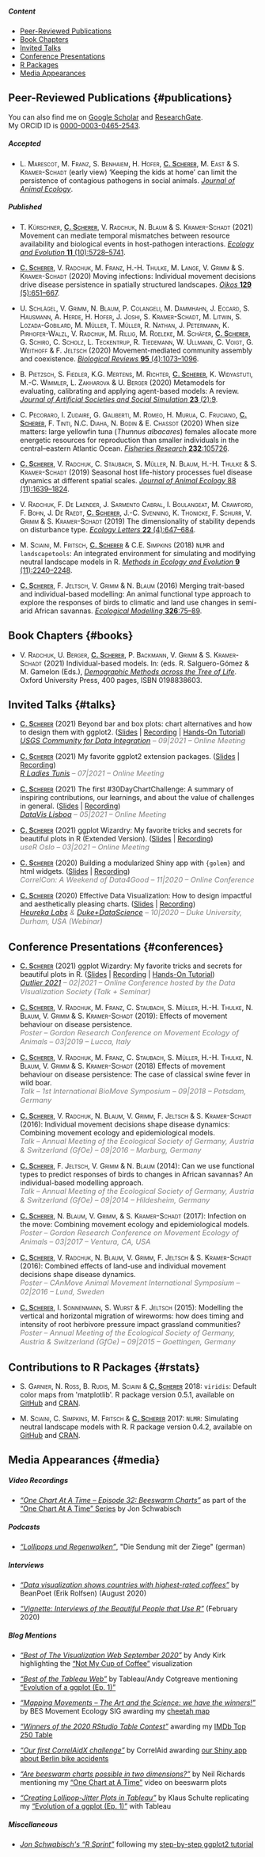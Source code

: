 ##### Content

* [Peer-Reviewed Publications](#publications)
* [Book Chapters](#books)
* [Invited Talks](#talks)
* [Conference Presentations](#conferences)
* [R Packages](#rstats)
* [Media Appearances](#media)


## Peer-Reviewed Publications {#publications}

You can also find me on [Google Scholar](https://scholar.google.com/citations?user=6o61j_IAAAAJ&hl=en&oi=sra) and [ResearchGate](https://www.researchgate.net/profile/Cedric_Scherer/contributions).  
My ORCID ID is [0000-0003-0465-2543](https://orcid.org/0000-0003-0465-2543).

##### Accepted

- <span style='font-variant:small-caps;'>L. Marescot, M. Franz, S. Benhaiem, H. Hofer, <u style='font-weight:700;color:#414141;'>C. Scherer</u>, M. East & S. Kramer-Schadt</span> (early view)</span> ‘Keeping the kids at home’ can limit the persistence of contagious pathogens in social animals. [*Journal of Animal Ecology*](https://doi.org/10.1111/1365-2656.13555).

##### Published

- <span style='font-variant:small-caps;'>T. Kürschner, <u style='font-weight:700;color:#414141;'>C. Scherer</u>, V. Radchuk, N. Blaum & S. Kramer-Schadt</span> (2021) Movement can mediate temporal mismatches between resource availability and biological events in host-pathogen interactions. [*Ecology and Evolution* **11** (10):5728–5741](https://doi.org/10.1002/ece3.7478).

- <span style='font-variant:small-caps;'><u style='font-weight:700;color:#414141;'>C. Scherer</u>, V. Radchuk, M. Franz, H.-H. Thulke, M. Lange, V. Grimm & S. Kramer-Schadt</span> (2020) Moving infections: Individual movement decisions drive disease persistence in spatially structured landscapes. [*Oikos* **129** (5):651–667](https://doi.org/10.1111/oik.07002).

- <span style='font-variant:small-caps;'>U. Schlägel, V. Grimm, N. Blaum, P. Colangeli, M. Dammhahn, J. Eccard, S. Hausmann, A. Herde, H. Hofer, J. Joshi, S. Kramer-Schadt, M. Litwin, S. Lozada-Gobilard, M. Müller, T. Müller, R. Nathan, J. Petermann, K. Pirhofer-Walzl, V. Radchuk, M. Rillig, M. Roeleke, M. Schäfer, <u style='font-weight:700;color:#414141;'>C. Scherer</u>, G. Schiro, C. Scholz, L. Teckentrup, R. Tiedemann, W. Ullmann, C. Voigt, G. Weithoff & F. Jeltsch</span> (2020) Movement-mediated community assembly and coexistence. [*Biological Reviews* **95** (4):1073–1096]( https://doi.org/10.1111/brv.12600).

- <span style='font-variant:small-caps;'>B. Pietzsch, S. Fiedler, K.G.  Mertens, M. Richter, <u style='font-weight:700;color:#414141;'>C. Scherer</u>, K. Widyastuti, M.-C. Wimmler, L. Zakharova & U. Berger</span> (2020) Metamodels for evaluating, calibrating and applying agent-based models: A review. [*Journal of Artificial Societies and Social Simulation* **23** (2):9](http://doi.org/10.18564/jasss.4274).

- <span style='font-variant:small-caps;'>C. Pecoraro, I. Zudaire, G. Galiberti, M. Romeo, H. Murua, C. Fruciano, <u style='font-weight:700;color:#414141;'>C. Scherer</u>, F. Tinti, N.C. Diaha, N. Bodin & E. Chassot</span> (2020)</span> When size matters: large yellowfin tuna (*Thunnus albacares*) females allocate more energetic resources for reproduction than smaller individuals in the central–eastern Atlantic Ocean. [*Fisheries Research* **232**:105726](https://doi.org/10.1016/j.fishres.2020.105726).

- <span style='font-variant:small-caps;'><u style='font-weight:700;color:#414141;'>C. Scherer</u>, V. Radchuk, C. Staubach, S. Müller, N. Blaum, H.-H. Thulke & S. Kramer-Schadt</span> (2019) Seasonal host life-history processes fuel disease dynamics at different spatial scales.
[*Journal of Animal Ecology* 88 (11):1639–1824](https://doi.org/10.1111/1365-2656.13070).

- <span style='font-variant:small-caps;'>V. Radchuk, F. De Laender, J. Sarmento Cabral, I. Boulangeat, M. Crawford, F. Bohn, J. De Raedt, <u style='font-weight:700;color:#414141;'>C. Scherer</u>, J.-C. Svenning, K. Thonicke, F. Schurr, V. Grimm & S. Kramer-Schadt (2019)</span> The dimensionality of stability depends on disturbance type.
[*Ecology Letters* **22** (4):647–684](https://doi.org/10.1111/ele.13226).

- <span style='font-variant:small-caps;'>M. Sciaini, M. Fritsch, <u style='font-weight:700;color:#414141;'>C. Scherer</u> & C.E. Simpkins (2018)</span> `NLMR` and `landscapetools`: An integrated environment for simulating and modifying neutral landscape models in R.
[*Methods in Ecology and Evolution* **9** (11):2240–2248](https://doi.org/10.1111/2041-210X.13076).

- <span style='font-variant:small-caps;'><u style='font-weight:700;color:#414141;'>C. Scherer</u>, F. Jeltsch, V. Grimm & N. Blaum (2016)</span> Merging trait-based and individual-based modelling: An animal functional type approach to explore the responses of birds to climatic and land use changes in semi-arid African savannas. [*Ecological Modelling* **326**:75–89](https://doi.org/10.1016/j.ecolmodel.2015.07.005).


## Book Chapters {#books}

- <span style='font-variant:small-caps;'>V. Radchuk, U. Berger, <u style='font-weight:700;color:#414141;'>C. Scherer</u>, P. Backmann, V. Grimm & S. Kramer-Schadt</span> (2021)</span> Individual-based models. In: (eds. R. Salguero-Gómez & M. Gamelon (Eds.), *[Demographic Methods across the Tree of Life](https://global.oup.com/academic/product/demographic-methods-across-the-tree-of-life-9780198838609?cc=de&lang=en&)*. Oxford University Press, 400 pages, ISBN 0198838603.


## Invited Talks {#talks}

- <span style='font-variant:small-caps;'><u style='font-weight:700;color:#414141;'>C. Scherer</u> (2021)</span> Beyond bar and box plots: chart alternatives and how to design them with ggplot2. 
([Slides](https://www.cedricscherer.com/slides/USGS-2021-beyond-bar-and-box-plots.pdf) | [Recording](https://www.youtube.com/watch?v=WBA04fjTVU0) | [Hands-On Tutorial](https://z3tt.github.io/beyond-bar-and-box-plots))  
<i style="font-size:11pt;color:grey;"><a href='https://www.usgs.gov/centers/cdi'>USGS Community for Data Integration</a> – 09|2021 – Online Meeting</i>

- <span style='font-variant:small-caps;'><u style='font-weight:700;color:#414141;'>C. Scherer</u> (2021)</span> My favorite ggplot2 extension packages. ([Slides](https://www.cedricscherer.com/slides/RLadiesTunis-2021-favorite-ggplot-extensions.pdf) | [Recording](https://www.youtube.com/watch?v=8ikFe82Mb1I))  
<i style="font-size:11pt;color:grey;"><a href='https://rladies.org/tunisia-rladies/'>R Ladies Tunis</a> – 07|2021 – Online Meeting</i>

- <span style='font-variant:small-caps;'><u style='font-weight:700;color:#414141;'>C. Scherer</u> (2021)</span> The first #30DayChartChallenge: A summary of inspiring contributions, our learnings,  and about the value of challenges in general. ([Slides](https://www.cedricscherer.com/slides/DataVisLisboa2021_30daychartchallenge_summary.pdf) | [Recording](https://www.youtube.com/watch?v=ckOAWmObIyM))  
<i style="font-size:11pt;color:grey;"><a href='https://www.datavis-lisboa.pt/'>DataVis Lisboa</a> – 05|2021 – Online Meeting</i>

- <span style='font-variant:small-caps;'><u style='font-weight:700;color:#414141;'>C. Scherer</u> (2021)</span> ggplot Wizardry: My favorite tricks and secrets for beautiful plots in R (Extended Version). ([Slides](https://www.cedricscherer.com/slides/https://www.cedricscherer.com/slides/useR-2021_ggplot-wizardry-extended.pdf) | [Recording](https://www.youtube.com/watch?v=5KHvEXYtnOo))  
<i style="font-size:11pt;color:grey;">useR Oslo – 03|2021 – Online Meeting</i>

- <span style='font-variant:small-caps;'><u style='font-weight:700;color:#414141;'>C. Scherer</u> (2020)</span> Building a modularized Shiny app with `{golem}` and html widgets. ([Slides](https://raw.githubusercontent.com/Z3tt/CorrelCon2020_golem_html_widgets/main/man/CorrelCon2020_ShinyGolemHtml.pdf) | [Recording](https://www.youtube.com/watch?v=zCG3xk-QLSI))  
<i style="font-size:11pt;color:grey;">CorrelCon: A Weekend of Data4Good – 11|2020 – Online Conference</i>

- <span style='font-variant:small-caps;'><u style='font-weight:700;color:#414141;'>C. Scherer</u> (2020)</span> Effective Data Visualization: How to design impactful and aesthetically pleasing charts. ([Slides](https://raw.githubusercontent.com/Z3tt/bespokeDS/master/docs/presentation.pdf) | [Recording](https://www.youtube.com/watch?v=swzFdMc6WPk))  
<i style="font-size:11pt;color:grey;"><a href='https://www.heurekalabs.org/'>Heureka Labs</a> & <a href='https://datascience.duke.edu/'>Duke+DataScience</a> – 10|2020 – Duke University, Durham, USA (Webinar)</i>

## Conference Presentations {#conferences}

- <span style='font-variant:small-caps;'><u style='font-weight:700;color:#414141;'>C. Scherer</u> (2021)</span> ggplot Wizardry: My favorite tricks and secrets for beautiful plots in R. ([Slides](https://www.cedricscherer.com/slides/OutlierConf2021_ggplot-wizardry.pdf) | [Recording](https://www.youtube.com/watch?v=7UjA_5gNvdw&list=PLAm5TIX-yz7IkKOUcStM_vl8AD0S9v0co&index=33) | [Hands-On Tutorial](https://z3tt.github.io/OutlierConf2021/))  
<i style="font-size:11pt;color:grey;"><a href='https://2021.outlierconf.com/'>Outlier 2021</a> – 02|2021 – Online Conference hosted by the Data Visualization Society (Talk + Seminar)</i>

- <span style='font-variant:small-caps;'><u style='font-weight:700;color:#414141;'>C. Scherer</u>, V. Radchuk, M. Franz, C. Staubach, S. Müller, H.-H. Thulke, N. Blaum, V. Grimm & S. Kramer-Schadt (2019)</span>: Effects of movement behaviour on disease persistence.  
<i style="font-size:11pt;color:grey;">Poster – Gordon Research Conference on Movement Ecology of Animals – 03|2019 – Lucca, Italy</i>

- <span style='font-variant:small-caps;'><u style='font-weight:700;color:#414141;'>C. Scherer</u>, V. Radchuk, M. Franz, C. Staubach, S. Müller, H.-H. Thulke, N. Blaum, V. Grimm & S. Kramer-Schadt (2018)</span> Effects of movement behaviour on disease persistence: The case of classical swine fever in wild boar.  
<i style="font-size:11pt;color:grey;">Talk – 1st International BioMove Symposium – 09|2018 – Potsdam, Germany</i>

- <span style='font-variant:small-caps;'><u style='font-weight:700;color:#414141;'>C. Scherer</u>, V. Radchuk, N. Blaum, V. Grimm, F. Jeltsch & S. Kramer-Schadt (2016)</span>: Individual movement decisions shape disease dynamics: Combining movement ecology and epidemiological models.  
<i style="font-size:11pt;color:grey;">Talk – Annual Meeting of the Ecological Society of Germany, Austria & Switzerland (GfOe) – 09|2016 – Marburg, Germany</i>

- <span style='font-variant:small-caps;'><u style='font-weight:700;color:#414141;'>C. Scherer</u>, F. Jeltsch, V. Grimm & N. Blaum (2014)</span>: Can we use functional types to predict responses of birds to changes in African savannas? An individual-based modelling approach.  
<i style="font-size:11pt;color:grey;">Talk – Annual Meeting of the Ecological Society of Germany, Austria & Switzerland (GfOe) – 09|2014 – Hildesheim, Germany</i>

- <span style='font-variant:small-caps;'><u style='font-weight:700;color:#414141;'>C. Scherer</u>, N. Blaum, V. Grimm, & S. Kramer-Schadt (2017)</span>: Infection on the move: Combining movement ecology and epidemiological models.  
<i style="font-size:11pt;color:grey;">Poster – Gordon Research Conference on Movement Ecology of Animals – 03|2017 – Ventura, CA, USA</i>

- <span style='font-variant:small-caps;'><u style='font-weight:700;color:#414141;'>C. Scherer</u>, V. Radchuk, N. Blaum, V. Grimm, F. Jeltsch & S. Kramer-Schadt (2016)</span>: Combined effects of land-use and individual movement decisions shape disease dynamics.  
<i style="font-size:11pt;color:grey;">Poster – CAnMove Animal Movement International Symposium – 02|2016 – Lund, Sweden</i>

- <span style='font-variant:small-caps;'><u style='font-weight:700;color:#414141;'>C. Scherer</u>, I. Sonnenmann, S. Wurst & F. Jeltsch (2015)</span>: Modelling the vertical and horizontal migration of wireworms: how does timing and intensity of root herbivore pressure impact grassland communities?  
<i style="font-size:11pt;color:grey;">Poster – Annual Meeting of the Ecological Society of Germany, Austria & Switzerland (GfOe) – 09|2015 – Goettingen, Germany</i>


## Contributions to R Packages {#rstats}

- <span style='font-variant:small-caps;'>S. Garnier, N. Ross, B. Rudis, M. Sciaini & <u style='font-weight:700;color:#414141;'>C. Scherer</u></span> 2018: `viridis`: Default color maps from 'matplotlib'. R package version 0.5.1, available on [GitHub](https://github.com/sjmgarnier/viridis) and [CRAN](https://cran.r-project.org/web/packages/viridis/index.html).

- <span style='font-variant:small-caps;'>M. Sciaini, C. Simpkins, M. Fritsch & <u style='font-weight:700;color:#414141;'>C. Scherer</u></span> 2017: `NLMR`: Simulating neutral landscape models with R. R package version 0.4.2, available on [GitHub](https://ropensci.github.io/NLMR/) and [CRAN](https://cran.r-project.org/web/packages/NLMR/index.html).


## Media Appearances {#media}

##### Video Recordings

-  [*“One Chart At A Time – Episode 32: Beeswarm Charts”*](https://www.youtube.com/watch?v=kTtV2GRCkj0&list=PLfv89tPxlTiVIrwuSBCISiBaGSH1CJR5-&index=32) as part of the [“One Chart At A Time” Series](https://www.youtube.com/playlist?list=PLfv89tPxlTiVIrwuSBCISiBaGSH1CJR5-) by Jon Schwabisch


##### Podcasts

- [*“Lollipops und Regenwolken”*](https://www.buzzsprout.com/1174520/8969083), "Die Sendung mit der Ziege" (german)


##### Interviews

- [*“Data visualization shows countries with highest-rated coffees”*](https://www.beanpoet.com/data-visualization-show-countries-with-highest-rated-coffees/) by BeanPoet (Erik Rolfsen) (August 2020)

- [*“Vignette: Interviews of the Beautiful People that Use R”*](https://vignette.md/interviews/2020-02-03-cedric-scherer/) (February 2020)

##### Blog Mentions

- [*“Best of The Visualization Web September 2020”*](https://www.visualisingdata.com/2020/12/best-of-the-visualisation-web-september-2020/) by Andy Kirk highlighting the [“Not My Cup of Coffee”](https://www.behance.net/gallery/100638417/Not-My-Cup-of-Coffee) visualization

- [*“Best of the Tableau Web”*](https://www.tableau.com/about/blog/2020/8/best-tableau-web-its-iron-viz-season) by Tableau/Andy Cotgreave mentioning [“Evolution of a ggplot (Ep. 1)”](https://www.cedricscherer.com/2019/05/17/the-evolution-of-a-ggplot-ep.-1/)

- [*“Mapping Movements – The Art and the Science: we have the winners!”*](https://besmovesig.wordpress.com/blog-2/) by BES Movement Ecology SIG awarding my [cheetah map](https://www.behance.net/gallery/112831957/Solving-the-Cheetah-Farmer-Conflict-in-Namibia)

- [*“Winners of the 2020 RStudio Table Contest”*](https://blog.rstudio.com/2020/12/23/winners-of-the-2020-rstudio-table-contest/) awarding my [IMDb Top 250 Table](https://www.cedricscherer.com/2020/11/01/imdb-top-250-series-table-contest-rstudio/)

- [*“Our first CorrelAidX challenge”*](https://correlaid.org/de/blog/correlaidx-challenge/) by CorrelAid awarding [our Shiny app about Berlin bike accidents](https://github.com/CorrelAid/xberlin)

- [*“Are beeswarm charts possible in two dimensions?”*](https://questionsindataviz.com/2021/04/13/are-beeswarm-charts-possible-in-two-dimensions/)  by Neil Richards mentioning my [“One Chart at A Time”](https://www.youtube.com/watch?v=kTtV2GRCkj0&list=PLfv89tPxlTiVIrwuSBCISiBaGSH1CJR5-&index=32) video on beeswarm plots

- [*“Creating Lollipop-Jitter Plots in Tableau”*](https://co-data.de/2020/07/14/lollipop-jitter-plot-in-tableau) by Klaus Schulte replicating my [“Evolution of a ggplot (Ep. 1)”](https://www.cedricscherer.com/2019/05/17/the-evolution-of-a-ggplot-ep.-1/) with Tableau

##### Miscellaneous 

- [*Jon Schwabisch's “R Sprint”*](https://policyviz.com/2020/12/07/r-learning-sprint/) following my [step-by-step ggplot2 tutorial](https://www.cedricscherer.com/2019/08/05/a-ggplot2-tutorial-for-beautiful-plotting-in-r/)